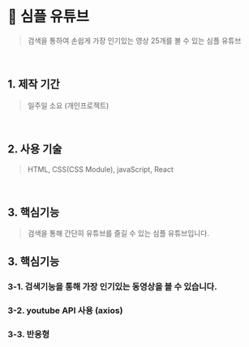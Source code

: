 # :pushpin: 심플 유튜브
>검색을 통하여 손쉽게 가장 인기있는 영상 25개를 볼 수 있는 심플 유튜브

<br />

## 1. 제작 기간 
>일주일 소요 (개인프로젝트)

<br />

## 2. 사용 기술
>HTML, CSS(CSS Module), javaScript, React

<br />

## 3. 핵심기능 
>검색을 통해 간단히 유튜브를 즐길 수 있는 심플 유튜브입니다. <br />

## 3. 핵심기능 

### 3-1. 검색기능을 통해 가장 인기있는 동영상을 볼 수 있습니다. 

### 3-2. youtube API 사용 (axios)

### 3-3. 반응형

</div>
</details>
<br />

